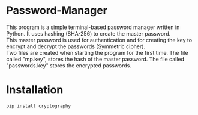 # Password-Manager
This program is a simple terminal-based password manager written in Python. It uses hashing (SHA-256) to create the master password. <br />
This master password is used for authentication and for creating the key to encrypt and decrypt the passwords (Symmetric cipher). <br />
Two files are created when starting the program for the first time. The file called "mp.key", stores the hash of the master password. The file called "passwords.key" stores the encrypted passwords.

# Installation

```
pip install cryptography
```
